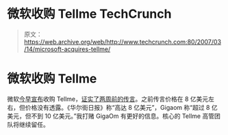 # 微软收购 Tellme TechCrunch

> 原文：<https://web.archive.org/web/http://www.techcrunch.com:80/2007/03/14/microsoft-acquires-tellme/>

# 微软收购 Tellme

 [](https://web.archive.org/web/20230125235030/http://www.tellme.com/) 微软[今早宣布](https://web.archive.org/web/20230125235030/http://www.microsoft.com/presspass/press/2007/mar07/03-14PowerOfSpeechPR.mspx)收购 Tellme，[证实了两周前的传言](https://web.archive.org/web/20230125235030/http://techcrunch.com/2007/02/26/microsoft-has-acquired-tellme/)。之前传言价格在 8 亿美元左右，但价格没有透露。《华尔街日报》称“高达 8 亿美元”，Gigaom 称“超过 8 亿美元，但不到 10 亿美元。”我打赌 GigaOm 有更好的信息。核心的 Tellme 高管团队将继续留任。